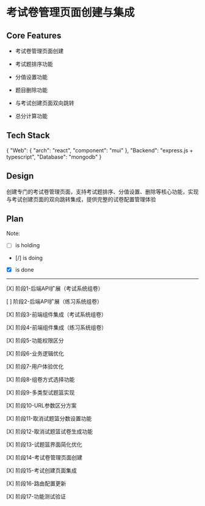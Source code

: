 # 考试卷管理页面创建与集成

## Core Features

- 考试卷管理页面创建

- 考试题排序功能

- 分值设置功能

- 题目删除功能

- 与考试创建页面双向跳转

- 总分计算功能

## Tech Stack

{
  "Web": {
    "arch": "react",
    "component": "mui"
  },
  "Backend": "express.js + typescript",
  "Database": "mongodb"
}

## Design

创建专门的考试卷管理页面，支持考试题排序、分值设置、删除等核心功能，实现与考试创建页面的双向跳转集成，提供完整的试卷配置管理体验

## Plan

Note: 

- [ ] is holding
- [/] is doing
- [X] is done

---

[X] 阶段1-后端API扩展（考试系统组卷）

[ ] 阶段2-后端API扩展（练习系统组卷）

[X] 阶段3-前端组件集成（考试系统组卷）

[X] 阶段4-前端组件集成（练习系统组卷）

[X] 阶段5-功能权限区分

[X] 阶段6-业务逻辑优化

[X] 阶段7-用户体验优化

[X] 阶段8-组卷方式选择功能

[X] 阶段9-多类型试题篮实现

[X] 阶段10-URL参数区分方案

[X] 阶段11-取消试题篮分数设置功能

[X] 阶段12-取消试题篮试卷生成功能

[X] 阶段13-试题篮界面简化优化

[X] 阶段14-考试卷管理页面创建

[X] 阶段15-考试创建页面集成

[X] 阶段16-路由配置更新

[X] 阶段17-功能测试验证
